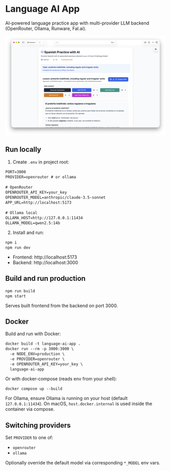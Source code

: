 # Language AI App

AI-powered language practice app with multi-provider LLM backend (OpenRouter, Ollama, Runware, Fal.ai).

![Language AI App](docs/Screenshot_1.png)

## Run locally

1. Create `.env` in project root:

```
PORT=3000
PROVIDER=openrouter # or ollama

# OpenRouter
OPENROUTER_API_KEY=your_key
OPENROUTER_MODEL=anthropic/claude-3.5-sonnet
APP_URL=http://localhost:5173

# Ollama local
OLLAMA_HOST=http://127.0.0.1:11434
OLLAMA_MODEL=qwen2.5:14b
```

2. Install and run:

```
npm i
npm run dev
```

- Frontend: http://localhost:5173
- Backend: http://localhost:3000

## Build and run production

```
npm run build
npm start
```

Serves built frontend from the backend on port 3000.

## Docker

Build and run with Docker:

```
docker build -t language-ai-app .
docker run --rm -p 3000:3000 \
  -e NODE_ENV=production \
  -e PROVIDER=openrouter \
  -e OPENROUTER_API_KEY=your_key \
  language-ai-app
```

Or with docker-compose (reads env from your shell):

```
docker compose up --build
```

For Ollama, ensure Ollama is running on your host (default `127.0.0.1:11434`). On macOS, `host.docker.internal` is used inside the container via compose.

## Switching providers

Set `PROVIDER` to one of:

- `openrouter`
- `ollama`

Optionally override the default model via corresponding `*_MODEL` env vars.


